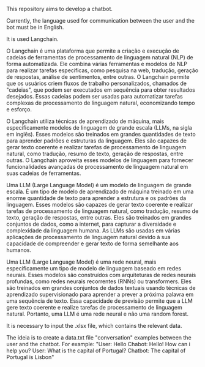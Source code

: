 This repository aims to develop a chatbot.

Currently, the language used for communication between the user and the bot must be in English. 

It is used Langchain.

O Langchain é uma plataforma que permite a criação e execução de cadeias de ferramentas de processamento de linguagem natural (NLP) de forma automatizada. Ele combina várias ferramentas e modelos de NLP para realizar tarefas específicas, como pesquisa na web, tradução, geração de respostas, análise de sentimentos, entre outras. O Langchain permite que os usuários criem fluxos de trabalho personalizados, chamados de "cadeias", que podem ser executados em sequência para obter resultados desejados. Essas cadeias podem ser usadas para automatizar tarefas complexas de processamento de linguagem natural, economizando tempo e esforço.

O Langchain utiliza técnicas de aprendizado de máquina, mais especificamente modelos de linguagem de grande escala (LLMs, na sigla em inglês). Esses modelos são treinados em grandes quantidades de texto para aprender padrões e estruturas da linguagem. Eles são capazes de gerar texto coerente e realizar tarefas de processamento de linguagem natural, como tradução, resumo de texto, geração de respostas, entre outras. O Langchain aproveita esses modelos de linguagem para fornecer funcionalidades avançadas de processamento de linguagem natural em suas cadeias de ferramentas.

Uma LLM (Large Language Model) é um modelo de linguagem de grande escala. É um tipo de modelo de aprendizado de máquina treinado em uma enorme quantidade de texto para aprender a estrutura e os padrões da linguagem. Esses modelos são capazes de gerar texto coerente e realizar tarefas de processamento de linguagem natural, como tradução, resumo de texto, geração de respostas, entre outras. Eles são treinados em grandes conjuntos de dados, como a internet, para capturar a diversidade e complexidade da linguagem humana. As LLMs são usadas em várias aplicações de processamento de linguagem natural devido à sua capacidade de compreender e gerar texto de forma semelhante aos humanos.

Uma LLM (Large Language Model) é uma rede neural, mais especificamente um tipo de modelo de linguagem baseado em redes neurais. Esses modelos são construídos com arquiteturas de redes neurais profundas, como redes neurais recorrentes (RNNs) ou transformers. Eles são treinados em grandes conjuntos de dados textuais usando técnicas de aprendizado supervisionado para aprender a prever a próxima palavra em uma sequência de texto. Essa capacidade de previsão permite que a LLM gere texto coerente e realize tarefas de processamento de linguagem natural. Portanto, uma LLM é uma rede neural e não uma random forest.

It is necessary to input the .xlsx file, which contains the relevant data. 

The ideia is to create a data.txt file "conversation" examples between the user and the chatbot. For example:
"User: Hello
Chabot: Hello! How can i help you?
User: What is the capital of Portugal?
Chatbot: The capital of Portugal is Lisbon"

